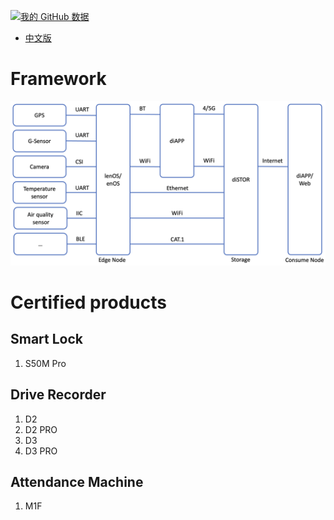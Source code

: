 [![我的 GitHub 数据](https://github-readme-stats.vercel.app/api?username=OpenDPC)]()

* [中文版](./README_CN.md)

# Framework
![Frameword of OpenDPC](Frameworks.png "Framework")

# Certified products
## Smart Lock
1. S50M Pro
## Drive Recorder
1. D2  
2. D2 PRO
3. D3
4. D3 PRO  
## Attendance Machine
1. M1F
